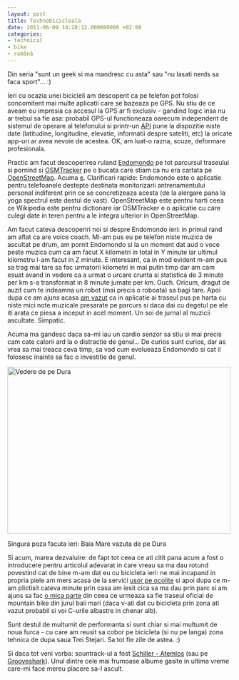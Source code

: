 ```yaml
---
layout: post
title: Technobicicleala
date: 2011-06-09 14:28:12.000000000 +02:00
categories:
- technical
- bike
- română
---
```

Din seria "sunt un geek si ma mandresc cu asta" sau "nu lasati nerds sa faca sport"... :)

Ieri cu ocazia unei bicicleli am descoperit ca pe telefon pot folosi concomitent mai multe aplicatii care se bazeaza pe GPS. Nu stiu de ce aveam eu impresia ca accesul la GPS ar fi exclusiv - gandind logic insa nu ar trebui sa fie asa: probabil GPS-ul functioneaza oarecum independent de sistemul de operare al telefonului si printr-un <a href="http://ro.wikipedia.org/wiki/API">API</a> pune la dispozitie niste date (latitudine, longitudine, elevatie, informatii despre sateliti, etc) la oricate app-uri ar avea nevoie de acestea. OK, am luat-o razna, scuze, deformare profesionala.

Practic am facut descoperirea ruland <a href="https://market.android.com/details?id=com.endomondo.android">Endomondo</a> pe tot parcursul traseului si pornind si <a href="https://market.android.com/details?id=me.guillaumin.android.osmtracker">OSMTracker</a> pe o bucata care stiam ca nu era cartata pe <a href="http://www.osm.org">OpenStreetMap</a>. Acuma <a href="http://www.openstreetmap.org/?lat=47.67017&lon=23.49355&zoom=15&layers=M">e</a>. Clarificari rapide: Endomondo este o aplicatie pentru telefoanele destepte destinata monitorizarii antrenamentului personal indiferent prin ce se concretizeaza acesta (de la alergare pana la yoga spectrul este destul de vast). OpenStreetMap este pentru harti ceea ce Wikipedia este pentru dictionare iar OSMTracker e o aplicatie cu care culegi date in teren pentru a le integra ulterior in OpenStreetMap.

Am facut cateva descoperiri noi si despre Endomondo ieri: in primul rand am aflat ca are voice coach. Mi-am pus eu pe telefon niste muzica de ascultat pe drum, am pornit Endomondo si la un moment dat aud o voce peste muzica cum ca am facut X kilometri in total in Y minute iar ultimul kilometru l-am facut in Z minute. E interesant, ca in mod evident m-am pus sa trag mai tare sa fac urmatorii kilometri in mai putin timp dar am cam esuat avand in vedere ca a urmat o urcare crunta si statistica de 3 minute per km s-a transformat in 8 minute jumate per km. Ouch. Oricum, dragut de auzit cum te indeamna un robot (mai precis o roboata) sa bagi tare. Apoi dupa ce am ajuns acasa <a href="https://content.rusiczki.net/2011/06/SC20110609-141633.png" class="fancybox">am vazut</a> ca in aplicatie ai traseul pus pe harta cu niste mici note muzicale presarate pe parcurs si daca dai cu degetul pe ele iti arata ce piesa a inceput in acel moment. Un soi de jurnal al muzicii ascultate. Simpatic.

Acuma ma gandesc daca sa-mi iau un cardio senzor sa stiu si mai precis cam cate calorii ard la o distractie de genul... De curios sunt curios, dar as vrea sa mai treaca ceva timp, sa vad cum evolueaza Endomondo si cat il folosesc inainte sa fac o investitie de genul.

<img src="https://content.rusiczki.net/2011/06/vedere-dura-500x374.jpg" alt="Vedere de pe Dura" title="Vedere de pe Dura" width="500" height="374"/>

Singura poza facuta ieri: Baia Mare vazuta de pe Dura

Si acum, marea dezvaluire: de fapt tot ceea ce ati citit pana acum a fost o introducere pentru articolul adevarat in care vreau sa ma dau rotund povestind cat de bine m-am dat eu cu bicicleta ieri: ne mai incapand in propria piele am mers acasa de la servici <a href="http://www.endomondo.com/workouts/13038674">usor pe ocolite</a> si apoi dupa ce m-am plictisit cateva minute prin casa am iesit cica sa ma dau prin parc si am ajuns sa fac <a href="http://www.endomondo.com/workouts/13039764">o mica parte</a> din ceea ce urmeaza sa fie traseul oficial de mountain bike din jurul baii mari (daca v-ati dat cu bicicleta prin zona ati vazut probabil si voi C-urile albastre in chenar alb).

Sunt destul de multumit de performanta si sunt chiar si mai multumit de noua furca - cu care am reusit sa cobor pe bicicleta (si nu pe langa) zona tehnica de dupa saua Trei Stejari. Sa tot fie zile de astea. :)

Si daca tot veni vorba: sountrack-ul a fost <a href="http://www.amazon.co.uk/gp/product/B003JBYBHU/ref=as_li_ss_tl?ie=UTF8&tag=kits-21&linkCode=as2&camp=1634&creative=19450&creativeASIN=B003JBYBHU">Schiller - Atemlos</a> (sau pe <a href="http://grooveshark.com/#/search?q=atemlos">Grooveshark</a>). Unul dintre cele mai frumoase albume gasite in ultima vreme care-mi face mereu placere sa-l ascult.
